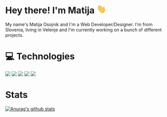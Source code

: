 # Hey there! I'm Matija <img src="https://github.com/MatijaOsojnik/MatijaOsojnik/blob/master/wave.gif?raw=true" width="30px">

My name's Matija Osojnik and I'm a Web Developer/Designer. I'm from Slovenia, living in Velenje and I'm currently working on a bunch of different projects.

# 💻 Technologies

![](https://img.shields.io/badge/Code-Javascript-informational?style=flat&logo=JavaScript&logoColor=white&color=2bbc8a)
![](https://img.shields.io/badge/Framework-VueJS-informational?style=flat&logo=Vue.js&logoColor=white&color=2bbc8a)
![](https://img.shields.io/badge/Design-Vuetify-informational?style=flat&logo=Vuetify&logoColor=white&color=2bbc8a)
![](https://img.shields.io/badge/Design-Bootstrap-informational?style=flat&logo=Bootstrap&logoColor=white&color=2bbc8a)
![](https://img.shields.io/badge/Design-TailwindCSS-informational?style=flat&logo=Tailwind-CSS&logoColor=white&color=2bbc8a)


# Stats

[![Anurag's github stats](https://github-readme-stats.vercel.app/api?username=MatijaOsojnik)](https://github.com/anuraghazra/github-readme-stats)



<!--
**MatijaOsojnik/MatijaOsojnik** is a ✨ _special_ ✨ repository because its `README.md` (this file) appears on your GitHub profile.

Here are some ideas to get you started:

- 🔭 I’m currently working on ...
- 🌱 I’m currently learning ...
- 👯 I’m looking to collaborate on ...
- 🤔 I’m looking for help with ...
- 💬 Ask me about ...
- 📫 How to reach me: ...
- 😄 Pronouns: ...
- ⚡ Fun fact: ...
-->
